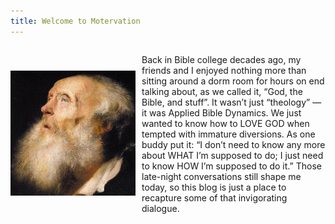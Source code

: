 ```yaml
---
title: Welcome to Motervation
---
```


<div style="display: flex; align-items: center;">
  <div style="margin-right: 10px;">
    <img src="images/old_man2_sq.jpg" alt="Alt text" style="max-width: 200px;">
  </div>
  <div>
    <p>Back in Bible college decades ago, my friends and I enjoyed nothing more than sitting around a dorm room for hours on end talking about, as we called it, “God, the Bible, and stuff”. It wasn’t just “theology” — it was Applied Bible Dynamics. We just wanted to know how to LOVE GOD when tempted with immature diversions. As one buddy put it: “I don’t need to know any more about WHAT I’m supposed to do; I just need to know HOW I’m supposed to do it.” Those late-night conversations still shape me today, so this blog is just a place to recapture some of that invigorating dialogue.</p>
  </div>
</div>


